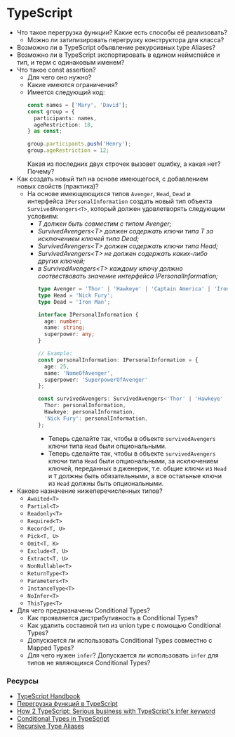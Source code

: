 # TypeScript

* Что такое перегрузка функции? Какие есть способы её реализовать?
  * Можно ли затипизировать перегрузку конструктора для класса?
* Возможно ли в TypeScript объявление рекурсивных type Aliases?
* Возможно ли в TypeScript экспортировать в едином неймспейсе и тип, и терм с одинаковым именем?
* Что такое const assertion?
  * Для чего оно нужно?
  * Какие имеются ограничения?
  * Имеется следующий код:
    ```typescript
    const names = ['Mary', 'David'];
    const group = {
      participants: names,
      ageRestriction: 18,
    } as const;

    group.participants.push('Henry');
    group.ageRestriction = 12;
    ```
    Какая из последних двух строчек вызовет ошибку, а какая нет? Почему?
* Как создать новый тип на основе имеющегося, с добавлением новых свойств (практика)?
  * На основе имеющеющихся типов `Avenger`, `Head`, `Dead` и интерфейса `IPersonalInformation` создать новый тип объекта `SurvivedAvengers<T>`, который должен удовлетворять следующим условиям:
    * _T должен быть совместим с типом Avenger;_
    * _SurvivedAvengers\<T> должен содержать ключи типа T за исключением ключей типа Dead;_
    * _SurvivedAvengers\<T> должен содержать ключи типа Head;_
    * _SurvivedAvengers\<T> не должен содержать каких-либо других ключей;_
    * _в SurvivedAvengers\<T> каждому ключу должно соотвествовать значение интерфейса IPersonalInformation;_
      ```typescript
      type Avenger = 'Thor' | 'Hawkeye' | 'Captain America' | 'Iron Man' | 'Dr. Strange' | 'Nick Fury';
      type Head = 'Nick Fury';
      type Dead = 'Iron Man';

      interface IPersonalInformation {
        age: number;
        name: string;
        superpower: any;
      }

      // Example:
      const personalInformation: IPersonalInformation = {
        age: 25,
        name: 'NameOfAvenger',
        superpower: 'SuperpowerOfAvenger'
      };

      const survivedAvengers: SurvivedAvengers<'Thor' | 'Hawkeye' | 'Iron Man'> = { 
        Thor: personalInformation, 
        Hawkeye: personalInformation, 
        'Nick Fury': personalInformation,
      };
      ```
      * Теперь сделайте так, чтобы в объекте `survivedAvengers` ключи типа `Head` были опциональными.
      * Теперь сделайте так, чтобы в объекте `survivedAvengers` ключи типа `Head` были опциональными, за исключением ключей, переданных в дженерик, т.е. общие ключи из `Head` и `T` должны быть обязательными, а все остальные ключи из `Head` должны быть опциональными.
* Каково назначение нижеперечисленных типов?
  * `Awaited<T>`
  * `Partial<T>`
  * `Readonly<T>`
  * `Required<T>`
  * `Record<T, U>`
  * `Pick<T, U>`
  * `Omit<T, K>`
  * `Exclude<T, U>`
  * `Extract<T, U>`
  * `NonNullable<T>`
  * `ReturnType<T>`
  * `Parameters<T>`
  * `InstanceType<T>`
  * `NoInfer<T>`
  * `ThisType<T>`
* Для чего предназначены Conditional Types?
  * Как проявляется дистрибутивность в Conditional Types?
  * Как удалить составной тип из union type с помощью Conditional Types?
  * Допускается ли использовать Conditional Types совместно с Mapped Types?
  * Для чего нужен `infer`? Допускается ли использовать `infer` для типов не являющихся Conditional Types?

### Ресурсы

* [TypeScript Handbook](https://www.typescriptlang.org/docs/handbook/advanced-types.html)
* [Перегрузка функций в TypeScript](https://habr.com/ru/companies/otus/articles/688270/)
* [How 2 TypeScript: Serious business with TypeScript's infer keyword](https://dev.to/miracleblue/how-2-typescript-serious-business-with-typescripts-infer-keyword-40i5)
* [Conditional Types in TypeScript](https://mariusschulz.com/blog/conditional-types-in-typescript)
* [Recursive Type Aliases](https://dev.to/busypeoples/notes-on-typescript-recursive-types-and-immutability-5ck1)
